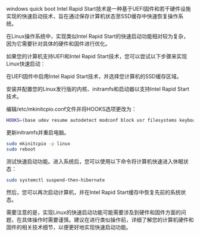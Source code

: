 windows quick boot
Intel Rapid Start技术是一种基于UEFI固件和若干硬件设施实现的快速启动技术，旨在通过保存计算机状态至SSD缓存中快速恢复操作系统。

在Linux操作系统中，实现类似Intel Rapid Start的快速启动功能相对较为复杂，因为它需要针对具体的硬件和固件进行优化。

如果您的计算机支持UEFI和Intel Rapid Start技术，您可以尝试以下步骤来实现Linux快速启动：

在UEFI固件中启用Intel Rapid Start技术，并选择您计算机的SSD缓存区域。

安装并配置您的Linux发行版的内核、initramfs和启动器以支持Intel Rapid Start技术。

编辑/etc/mkinitcpio.conf文件并将HOOKS选项更改为：
```bash
HOOKS=(base udev resume autodetect modconf block usr filesystems keyboard fsck shutdown)
```
更新initramfs并重启电脑。
```bash
sudo mkinitcpio -p linux
sudo reboot
```
测试快速启动功能。进入系统后，您可以使用以下命令将计算机快速进入休眠状态：
```bash
sudo systemctl suspend-then-hibernate
```
然后，您可以再次启动计算机，并在Intel Rapid Start缓存中恢复先前的系统状态。

需要注意的是，实现Linux的快速启动功能可能需要涉及到硬件和固件方面的问题，在具体操作时需要谨慎。建议在进行类似操作前，详细了解您的计算机硬件和固件的相关技术细节，以便更好地实现快速启动功能。